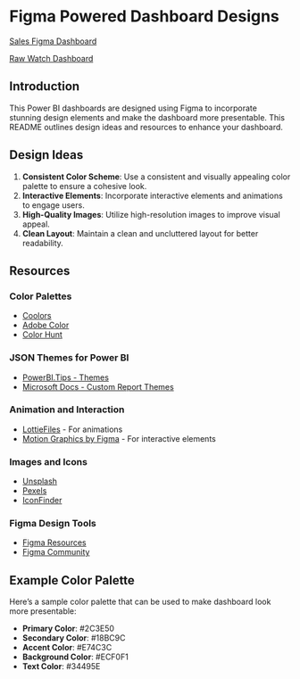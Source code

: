

# Figma Powered Dashboard Designs
[Sales Figma Dashboard](https://app.powerbi.com/view?r=eyJrIjoiMGMwNjcwYTctYzA1My00OGFjLWE3MjEtNDVmNTBhOWM3MzE2IiwidCI6IjZhMTgyNzllLTgzMzktNGFhYS1hZDliLTViYjdjMmU4ZDE2YiJ9 "Sales Figma Dashboard")

[Raw Watch Dashboard](https://app.powerbi.com/view?r=eyJrIjoiOWQ5ZDA2ZjQtNzViYS00Y2M4LTk3YjUtMWM0ZjcyZGFjNjZkIiwidCI6IjZhMTgyNzllLTgzMzktNGFhYS1hZDliLTViYjdjMmU4ZDE2YiJ9 "Raw Watch Dashboard")

## Introduction
This Power BI dashboards are designed using Figma to incorporate stunning design elements and make the dashboard more presentable. This README outlines design ideas and resources to enhance your dashboard.

## Design Ideas
1. **Consistent Color Scheme**: Use a consistent and visually appealing color palette to ensure a cohesive look.
2. **Interactive Elements**: Incorporate interactive elements and animations to engage users.
3. **High-Quality Images**: Utilize high-resolution images to improve visual appeal.
4. **Clean Layout**: Maintain a clean and uncluttered layout for better readability.

## Resources

### Color Palettes
- [Coolors](https://coolors.co/)
- [Adobe Color](https://color.adobe.com/)
- [Color Hunt](https://colorhunt.co/)

### JSON Themes for Power BI
- [PowerBI.Tips - Themes](https://powerbi.tips/tools/report-theme-generator/)
- [Microsoft Docs - Custom Report Themes](https://docs.microsoft.com/en-us/power-bi/create-reports/desktop-report-themes)

### Animation and Interaction
- [LottieFiles](https://lottiefiles.com/) - For animations
- [Motion Graphics by Figma](https://www.figma.com/resources/assets/motion-graphics/) - For interactive elements

### Images and Icons
- [Unsplash](https://unsplash.com/)
- [Pexels](https://www.pexels.com/)
- [IconFinder](https://www.iconfinder.com/)

### Figma Design Tools
- [Figma Resources](https://figma.com/resources/)
- [Figma Community](https://figma.com/community/)

## Example Color Palette
Here’s a sample color palette that  can be used to make  dashboard look more presentable:

- **Primary Color**: #2C3E50
- **Secondary Color**: #18BC9C
- **Accent Color**: #E74C3C
- **Background Color**: #ECF0F1
- **Text Color**: #34495E

